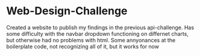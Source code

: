 # Web-Design-Challenge
Created a website to publish my findings in the previous api-challenge. Has some difficulty with the navbar dropdown functioning on differnet charts, but otherwise had no problems with html. Some annyonances at the boilerplate code, not recognizing all of it, but it  works for now
